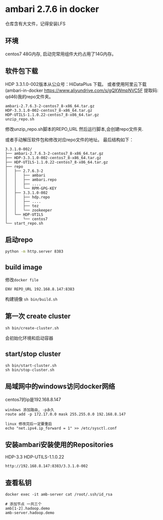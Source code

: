 # ambari 2.7.6 in docker
仓库含有大文件，记得安装LFS
## 环境
centos7 48G内存, 启动完常用组件大约占用了14G内存。

## 软件包下载
HDP 3.3.1.0-002版本从公众号：HiDataPlus 下载。
或者使用阿里云下载(ambari-in-docker https://www.aliyundrive.com/s/gQXWmpNVC5F  提取码: qd46)我的repo文件夹。
```
ambari-2.7.6.3-2-centos7_8-x86_64.tar.gz
HDP-3.3.1.0-002-centos7_8-x86_64.tar.gz
HDP-UTILS-1.1.0.22-centos7_8-x86_64.tar.gz
unzip_repo.sh
```
修改unzip_repo.sh脚本的REPO_URL
然后运行脚本,会创建repo文件夹.

或者手动解压软件包和修改对应repo文件的地址。
最后结构如下：
```
3.3.1.0-002/
├── ambari-2.7.6.3-2-centos7_8-x86_64.tar.gz
├── HDP-3.3.1.0-002-centos7_8-x86_64.tar.gz
├── HDP-UTILS-1.1.0.22-centos7_8-x86_64.tar.gz
├── repo
│   ├── 2.7.6.3-2
│   │   ├── ambari
│   │   ├── ambari.repo
│   │   ├── ....
│   │   └── RPM-GPG-KEY
│   ├── 3.3.1.0-002
│   │   ├── hdp.repo
│   │   ├── ....
│   │   ├── tez
│   │   └── zookeeper
│   └── HDP-UTILS
│       └── centos7
└── start_repo.sh

```

## 启动repo
```bash
python -m http.server 8383
```

## build image
修改`docker file`
```
ENV REPO_URL 192.168.8.147:8383
```
构建镜像  `sh bin/build.sh`



## 第一次 create cluster
```
sh bin/create-cluster.sh

```
会初始化环境和启动容器

## start/stop cluster
```
sh bin/start-cluster.sh
sh bin/stop-cluster.sh
```

## 局域网中的windows访问docker网络
centos7的ip是192.168.8.147
```
windows 添加路由, -p永久 
route add -p 172.17.0.0 mask 255.255.0.0 192.168.8.147

linux 修改完后一定要重启
echo "net.ipv4.ip_forward = 1" >> /etc/sysctl.conf
```


## 安装ambari安装使用的Repositories

HDP-3.3  HDP-UTILS-1.1.0.22
```
http://192.168.8.147:8383/3.3.1.0-002
```

##  查看私钥
```
docker exec -it amb-server cat /root/.ssh/id_rsa

# 添加节点 一共三个
amb[1-2].hadoop.demo
amb-server.hadoop.demo
```
